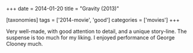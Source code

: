+++
date = 2014-01-20
title = "Gravity (2013)"

[taxonomies]
tags = ['2014-movie', 'good']
categories = ['movies']
+++

Very well-made, with good attention to detail, and a unique story-line.
The suspense is too much for my liking. I enjoyed performance of George
Clooney much.
